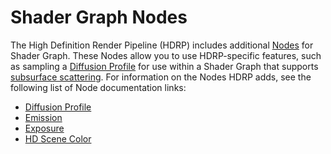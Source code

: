 # Shader Graph Nodes

The High Definition Render Pipeline (HDRP) includes additional [Nodes](https://docs.unity3d.com/Assets/Pipeline/com.unity.shadergraph@latest/index.html?subfolder=/manual/Node.html) for Shader Graph. These Nodes allow you to use HDRP-specific features, such as sampling a [Diffusion Profile](Diffusion-Profile.md) for use within a Shader Graph that supports [subsurface scattering](Subsurface-Scattering.md). For information on the Nodes HDRP adds, see the following list of Node documentation links:

* [Diffusion Profile](https://docs.unity3d.com/Assets/Pipeline/com.unity.shadergraph@latest/index.html?preview=1&subfolder=/manual/Diffusion-Profile-Node.html)
* [Emission](https://docs.unity3d.com/Assets/Pipeline/com.unity.shadergraph@latest/index.html?preview=1&subfolder=/manual/Emission-Node.html)
* [Exposure](https://docs.unity3d.com/Assets/Pipeline/com.unity.shadergraph@latest/index.html?preview=1&subfolder=/manual/Exposure-Node.html)
* [HD Scene Color](https://docs.unity3d.com/Assets/Pipeline/com.unity.shadergraph@latest/index.html?preview=1&subfolder=/manual/HD-Scene-Color-Node.html)